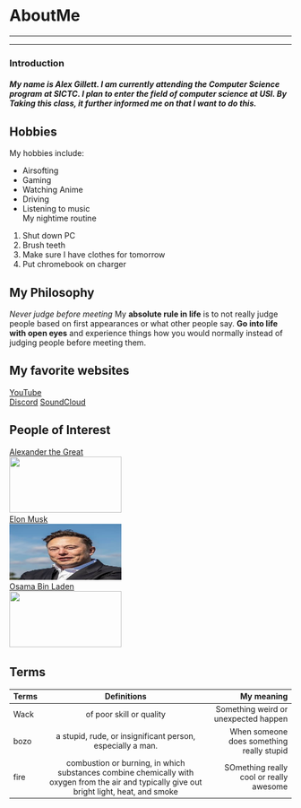 # AboutMe
---
---
### Introduction
##### My name is Alex Gillett. I am currently attending the Computer Science program at SICTC. I plan to enter the field of computer science at USI. By Taking this class, it further informed me on that I want to do this.
[1]:https://en.wikipedia.org/wiki/Alexander_the_Great
[2]:https://en.wikipedia.org/wiki/Elon_Musk
[3]:https://en.wikipedia.org/wiki/Osama_bin_Laden
Hobbies
-
My hobbies include:
- Airsofting
- Gaming
- Watching Anime
- Driving
- Listening to music<br>
My nightime routine
1. Shut down PC
2. Brush teeth
3. Make sure I have clothes for tomorrow
4. Put chromebook on charger
## My Philosophy
*Never judge before meeting*
My **absolute rule in life** is to not really judge people based on first appearances or what other people say. **Go into life with open eyes** and experience things how you would normally instead of judging people before meeting them.
## My favorite websites
[YouTube](https://www.youtube.com)<br>
[Discord](https://discord.com)
[SoundCloud](https://soundcloud.com/)
## People of Interest
[Alexander the Great][1]<br>
<kbd>
<img src="https://github.com/Duckydabs/AboutMe/blob/main/img/obama.jpg" height="100px" width="200px">
 </kbd><br>
[Elon Musk][2]<br>
<kbd>
<img src=https://github.com/PengoWengo/AboutMe/blob/main/img/elon.jpg height="100px" width="200px">
 </kbd><br>
[Osama Bin Laden][3]<br>
<kbd>
<img src="https://github.com/Duckydabs/AboutMe/blob/main/img/image%20(3).png" height="100px" width="200px">
 </kbd> <br>
 ## Terms
|Terms| Definitions | My meaning |
|:-| :----: | ---: |
|Wack| of poor skill or quality | Something weird or unexpected happen |
|bozo| a stupid, rude, or insignificant person, especially a man. | When someone does something really stupid |
|fire|combustion or burning, in which substances combine chemically with oxygen from the air and typically give out bright light, heat, and smoke | SOmething really cool or really awesome|
